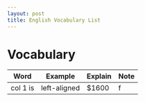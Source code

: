 ```yaml
---
layout: post
title: English Vocabulary List
---
```


# Vocabulary

| Word     | Example      | Explain | Note |
|----------|--------------|---------|------|
| col 1 is | left-aligned | $1600   | f    |
